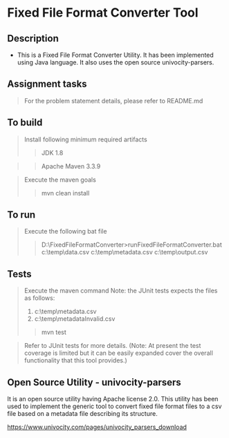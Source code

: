 # Fixed File Format Converter Tool


Description
-----------

- This is a Fixed File Format Converter Utility. It has been implemented using Java language. It also uses the open source univocity-parsers.

Assignment tasks
----------------

> For the problem statement details, please refer to README.md 

To build
--------
> Install following minimum required artifacts
> > JDK 1.8

> > Apache Maven 3.3.9

> Execute the maven goals 
> > mvn clean install


To run
------
> Execute the following bat file
> > D:\FixedFileFormatConverter>runFixedFileFormatConverter.bat c:\\temp\\data.csv  c:\\temp\\metadata.csv  c:\\temp\\output.csv

Tests
------
> Execute the maven command
> Note: the JUnit tests expects the files as follows:
> 1. c:\\temp\\metadata.csv
> 2. c:\\temp\\metadataInvalid.csv
> > mvn test

> Refer to JUnit tests for more details.
> (Note: At present the test coverage is limited but it can be easily expanded cover the overall functionality that this tool provides.)

Open Source Utility - univocity-parsers
-------------------------------
It is an open source utility having Apache license 2.0.
This utility has been used to implement the generic tool to convert fixed file format files to a csv file based on a metadata file describing its structure.

https://www.univocity.com/pages/univocity_parsers_download

